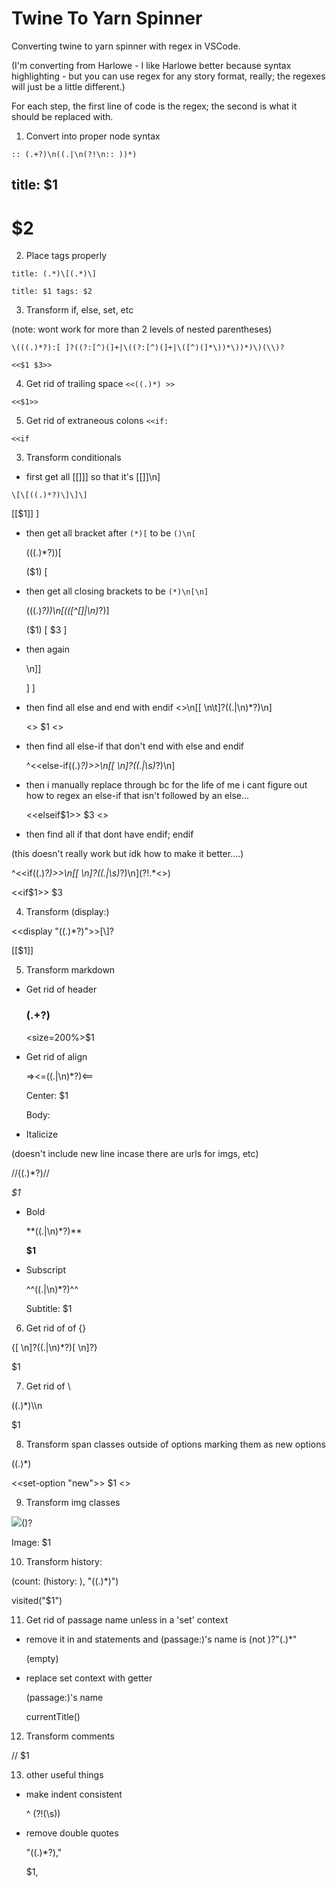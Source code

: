 # Twine To Yarn Spinner

Converting twine to yarn spinner with regex in VSCode.

(I'm converting from Harlowe - I like Harlowe better because syntax highlighting - but you can use regex for any story format, really; the regexes will just be a little different.)

For each step, the first line of code is the regex; the second is what it should be replaced with.


1. Convert into proper node syntax

`:: (.+?)\n((.|\n(?!\n:: ))*)`

  title: $1
  ---
  $2
  ===

2. Place tags properly

`title: (.*)\[(.*)\]`

`title: $1
tags: $2`

3. Transform if, else, set, etc

(note: wont work for more than 2 levels of nested parentheses)

`\(((.)*?):[ ]?((?:[^)(]+|\((?:[^)(]+|\([^)(]*\))*\))*)\)(\\)?`

`<<$1 $3>>`

4. Get rid of trailing space
`<<((.)*) >>`

`<<$1>>`

5. Get rid of extraneous colons
`<<if:`

`<<if`

3. Transform conditionals

- first get all [[]]] so that it's [[]]\n]

`\[\[((.)*?)\]\]\]`

  [[$1]]
  ]

- then get all bracket after `(*)[` to be `()\n[`

  \(((.)*?)\)\[

  ($1)
  [

- then get all closing brackets to be `(*)\n[\n]`

  \(((.)*?)\)\n\[(([^\[]|\n)*?)\]

  ($1)
  [
  $3
  ]

- then again

  \n\]\]

  ]
  ]

- then find all else and end with endif
  <<else>>\n\[[ \n\t]?((.|\n)*?)\n\]

  <<else>>
      $1
  <<endif>>

- then find all else-if that don't end with else and endif

  ^<<else-if((.)*?)>>\n\[[ \n]?((.|\s)*?)\n\]

- then i manually replace through bc for the life of me i cant figure out how to regex an  else-if that isn't followed by an else...

  <<elseif$1>>
      $3
  <<endif>>

- then find all if that dont have endif; endif

(this doesn't really work but idk how to make it better....)

  ^<<if((.)*?)>>\n\[[ \n]?((.|\s)*?)\n\](?!.*<<else>>)

  <<if$1>>
      $3

4. Transform (display:)

  <<display "((.)*?)">>[\\]?

  [[$1]]
  
5. Transform markdown

- Get rid of header

  ### (.+?)

  <size=200%>$1


- Get rid of align

  =><=((.|\n)*?)<==

  Center: $1

  Body:
  

- Italicize

(doesn't include new line incase there are urls for imgs, etc)

  \/\/((.)*?)\/\/

  <i>$1</i>

- Bold

  \*\*((.|\n)*?)\*\*

  <b>$1</b>

- Subscript

  \^\^((.|\n)*?)\^\^

  Subtitle: $1


6. Get rid of of {}

  \{[ \n]?((.|\n)*?)[ \n]?\}

  $1

7. Get rid of \

  ((.)*)\\\n

  $1


8. Transform span classes outside of options marking them as new options 

  <span class='red'>((.)*)</span>

  <<set-option "new">>
  $1
  <<unset-option>>


9. Transform img classes

  <img src="((.)*)">(</img>)?

  Image: $1


10. Transform history:

  \(count: \(history: \), "((.)*)"\)

  visited("$1")


11. Get rid of passage name unless in a 'set' context

- remove it in and statements
   and \(passage:\)'s name is (not )?"(.)*"

  (empty)

- replace set context with getter

  \(passage:\)'s name

  currentTitle()

12. Transform comments

  <!-- ((.)*) -->

  // $1

13. other useful things

- make indent consistent

  ^  (?!(\s))

- remove double quotes

  "((.)*?),"
  
  $1,





